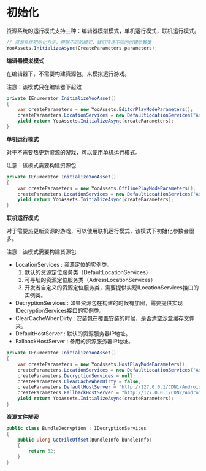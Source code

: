 # 初始化

资源系统的运行模式支持三种：编辑器模拟模式，单机运行模式，联机运行模式。

````C#
// 资源系统初始化方法，根据不同的模式，我们传递不同的创建参数类
YooAssets.InitializeAsync(CreateParameters parameters);
````

**编辑器模拟模式**

在编辑器下，不需要构建资源包，来模拟运行游戏。

注意：该模式只在编辑器下起效

````c#
private IEnumerator InitializeYooAsset()
{
    var createParameters = new YooAssets.EditorPlayModeParameters();
    createParameters.LocationServices = new DefaultLocationServices("Assets/GameRes");
    yield return YooAssets.InitializeAsync(createParameters);
}
````

**单机运行模式**

对于不需要热更新资源的游戏，可以使用单机运行模式。

注意：该模式需要构建资源包

````c#
private IEnumerator InitializeYooAsset()
{
    var createParameters = new YooAssets.OfflinePlayModeParameters();
    createParameters.LocationServices = new DefaultLocationServices("Assets/GameRes");
    yield return YooAssets.InitializeAsync(createParameters);
}
````

**联机运行模式**

对于需要热更新资源的游戏，可以使用联机运行模式，该模式下初始化参数会很多。

注意：该模式需要构建资源包

- LocationServices : 资源定位的实例类。
  1. 默认的资源定位服务类（DefaultLocationServices）
  2. 可寻址的资源定位服务类（AdressLocationServices）
  3. 开发者自定义的资源定位服务类，需要提供实现ILocationServices接口的实例类。
- DecryptionServices : 如果资源包在构建的时候有加密，需要提供实现IDecryptionServices接口的实例类。
- ClearCacheWhenDirty : 安装包在覆盖安装的时候，是否清空沙盒缓存文件夹。
- DefaultHostServer : 默认的资源服务器IP地址。
- FallbackHostServer : 备用的资源服务器IP地址。

````c#
private IEnumerator InitializeYooAsset()
{
    var createParameters = new YooAssets.HostPlayModeParameters();
    createParameters.LocationServices = new DefaultLocationServices("Assets/GameRes");
    createParameters.DecryptionServices = null;
    createParameters.ClearCacheWhenDirty = false;
    createParameters.DefaultHostServer = "http://127.0.0.1/CDN1/Android";
    createParameters.FallbackHostServer = "http://127.0.0.1/CDN2/Android";
    yield return YooAssets.InitializeAsync(createParameters);
}
````

**资源文件解密**  

````c#
public class BundleDecryption : IDecryptionServices
{
    public ulong GetFileOffset(BundleInfo bundleInfo)
    {
        return 32;
    }
}
````

